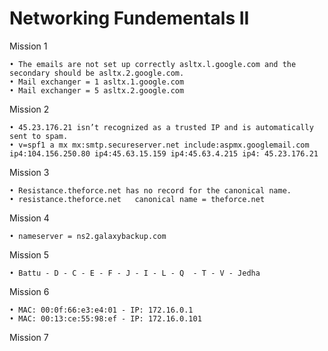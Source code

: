 # Networking Fundementals II 

Mission 1



    • The emails are not set up correctly asltx.l.google.com and the secondary should be asltx.2.google.com.
    • Mail exchanger = 1 asltx.1.google.com  
    • Mail exchanger = 5 asltx.2.google.com

Mission 2



    • 45.23.176.21 isn’t recognized as a trusted IP and is automatically sent to spam.
    • v=spf1 a mx mx:smtp.secureserver.net include:aspmx.googlemail.com ip4:104.156.250.80 ip4:45.63.15.159 ip4:45.63.4.215 ip4: 45.23.176.21

Mission 3



    • Resistance.theforce.net has no record for the canonical name.
    • resistance.theforce.net	canonical name = theforce.net

Mission 4



    • nameserver = ns2.galaxybackup.com

Mission 5



    • Battu - D - C - E - F - J - I - L - Q  - T - V - Jedha

Mission 6



    • MAC: 00:0f:66:e3:e4:01 - IP: 172.16.0.1           
    • MAC: 00:13:ce:55:98:ef - IP: 172.16.0.101

Mission 7


